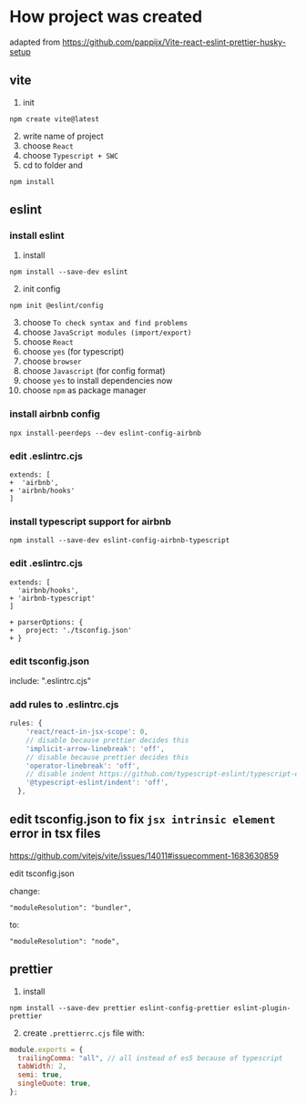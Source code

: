 # How project was created

adapted from https://github.com/pappijx/Vite-react-eslint-prettier-husky-setup

## vite

1. init
```
npm create vite@latest
```
2. write name of project
3. choose `React`
4. choose `Typescript + SWC`
5. cd to folder and
```
npm install
```

## eslint

### install eslint

1. install
```
npm install --save-dev eslint
```
2. init config
```
npm init @eslint/config
```
3. choose `To check syntax and find problems`
4. choose `JavaScript modules (import/export)`
5. choose `React`
6. choose `yes` (for typescript)
7. choose `browser`
8. choose `Javascript` (for config format)
9. choose `yes` to install dependencies now
10. choose `npm` as package manager

### install airbnb config

```
npx install-peerdeps --dev eslint-config-airbnb
```

### edit .eslintrc.cjs

```
extends: [
+  'airbnb',
+ 'airbnb/hooks'
]
```

### install typescript support for airbnb

```
npm install --save-dev eslint-config-airbnb-typescript
```

### edit .eslintrc.cjs

```
extends: [
  'airbnb/hooks',
+ 'airbnb-typescript'
]
```

```
+ parserOptions: {
+   project: './tsconfig.json'
+ }
```

### edit tsconfig.json

include:
".eslintrc.cjs"

### add rules to .eslintrc.cjs

```js
rules: {
    'react/react-in-jsx-scope': 0,
    // disable because prettier decides this
    'implicit-arrow-linebreak': 'off',
    // disable because prettier decides this
    'operator-linebreak': 'off',
    // disable indent https://github.com/typescript-eslint/typescript-eslint/issues/1824
    '@typescript-eslint/indent': 'off',
  },
```

## edit tsconfig.json to fix `jsx intrinsic element` error in tsx files

https://github.com/vitejs/vite/issues/14011#issuecomment-1683630859

edit tsconfig.json

change:
```
"moduleResolution": "bundler",
```

to:
```
"moduleResolution": "node",
```

## prettier

1. install
```
npm install --save-dev prettier eslint-config-prettier eslint-plugin-prettier
```

2. create `.prettierrc.cjs` file with:
```js
module.exports = {
  trailingComma: "all", // all instead of es5 because of typescript
  tabWidth: 2,
  semi: true,
  singleQuote: true,
};
```
